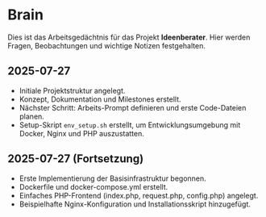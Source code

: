 # Brain

Dies ist das Arbeitsgedächtnis für das Projekt **Ideenberater**.
Hier werden Fragen, Beobachtungen und wichtige Notizen festgehalten.

## 2025-07-27
- Initiale Projektstruktur angelegt.
- Konzept, Dokumentation und Milestones erstellt.
- Nächster Schritt: Arbeits-Prompt definieren und erste Code-Dateien planen.
- Setup-Skript `env_setup.sh` erstellt, um Entwicklungsumgebung mit Docker, Nginx und PHP auszustatten.

## 2025-07-27 (Fortsetzung)
- Erste Implementierung der Basisinfrastruktur begonnen.
- Dockerfile und docker-compose.yml erstellt.
- Einfaches PHP-Frontend (index.php, request.php, config.php) angelegt.
- Beispielhafte Nginx-Konfiguration und Installationsskript hinzugefügt.
